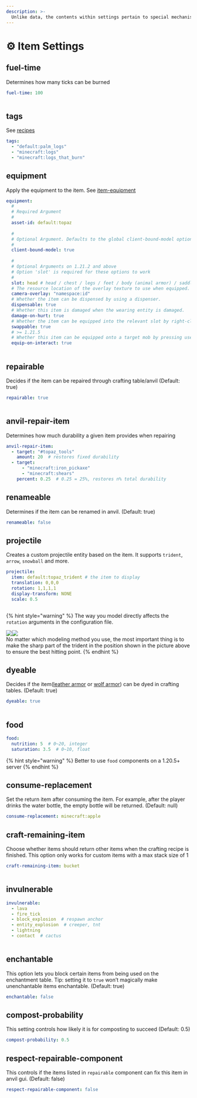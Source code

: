 ```yaml
---
description: >-
  Unlike data, the contents within settings pertain to special mechanisms processed by the plugin.
---
```


# ⚙️ Item Settings

## fuel-time

Determines how many ticks can be burned

```yaml
fuel-time: 100
```

<figure><img src="https://content.gitbook.com/content/OgvQ1fEJPROp7131PPlK/blobs/ETo97tqrp6GsxMMc4zOX/image.png" alt=""><figcaption></figcaption></figure>

## tags

See [recipes](../recipes "mention")

```yaml
tags:
  - "default:palm_logs"
  - "minecraft:logs"
  - "minecraft:logs_that_burn"
```

## equipment

Apply the equipment to the item. See [item-equipment](item-equipment "mention")

```yaml
equipment:
  #
  # Required Argument
  #
  asset-id: default:topaz
  
  # 
  # Optional Argument. Defaults to the global client-bound-model option in config.yml
  #
  client-bound-model: true
  
  #
  # Optional Arguments on 1.21.2 and above
  # Option 'slot' is required for these options to work
  #
  slot: head # head / chest / legs / feet / body (animal armor) / saddle 
  # The resource location of the overlay texture to use when equipped. The directory this refers to is assets/<namespace>/textures/<id>.
  camera-overlay: "namespace:id"
  # Whether the item can be dispensed by using a dispenser.
  dispensable: true
  # Whether this item is damaged when the wearing entity is damaged.
  damage-on-hurt: true
  # Whether the item can be equipped into the relevant slot by right-clicking.
  swappable: true
  # >= 1.21.5
  # Whether this item can be equipped onto a target mob by pressing use on it (as long as this item can be equipped on the target at all)
  equip-on-interact: true
```

<figure><img src="https://1836335287-files.gitbook.io/~/files/v0/b/gitbook-x-prod.appspot.com/o/spaces%2FOgvQ1fEJPROp7131PPlK%2Fuploads%2FDrJjArxUMGqZdTcFNlbB%2Fimage.png?alt=media&#x26;token=b507bcfd-b23f-42d5-a610-51e45544b465" alt=""><figcaption></figcaption></figure>

## repairable

Decides if the item can be repaired through crafting table/anvil (Default: true)

```yaml
repairable: true
```

<figure><img src="https://1836335287-files.gitbook.io/~/files/v0/b/gitbook-x-prod.appspot.com/o/spaces%2FOgvQ1fEJPROp7131PPlK%2Fuploads%2FsFmbIZ3gKhZRd0i2aJ8N%2Fimage.png?alt=media&#x26;token=105464c8-4910-4b0e-9e68-a3f968468e99" alt=""><figcaption></figcaption></figure>

## anvil-repair-item

Determines how much durability a given item provides when repairing

```yaml
anvil-repair-item:
  - target: "#topaz_tools"
    amount: 20  # restores fixed durability
  - target:
      - "minecraft:iron_pickaxe"
      - "minecraft:shears"
    percent: 0.25  # 0.25 = 25%, restores n% total durability
```

## renameable

Determines if the item can be renamed in anvil. (Default: true)

```yaml
renameable: false
```

## projectile

Creates a custom projectile entity based on the item. It supports `trident`, `arrow`, `snowball` and more.

```yaml
projectile:
  item: default:topaz_trident # the item to display
  translation: 0,0,0
  rotation: 1,1,1,1
  display-transform: NONE
  scale: 0.5
```

<figure><img src="https://1836335287-files.gitbook.io/~/files/v0/b/gitbook-x-prod.appspot.com/o/spaces%2FOgvQ1fEJPROp7131PPlK%2Fuploads%2FMXNMpGU2nEZuaIZZdXje%2Fimage.png?alt=media&#x26;token=a8d196fb-e093-4c29-a796-83ad28ca3cac" alt=""><figcaption></figcaption></figure>

{% hint style="warning" %}
The way you model directly affects the `rotation` arguments in the configuration file.

![](https://1836335287-files.gitbook.io/~/files/v0/b/gitbook-x-prod.appspot.com/o/spaces%2FOgvQ1fEJPROp7131PPlK%2Fuploads%2F6VmwwP0bhtIijZEsXG2e%2Fimage.png?alt=media\&token=df1e2bd8-d608-4c19-9cf5-dcd2cc534505)![](https://1836335287-files.gitbook.io/~/files/v0/b/gitbook-x-prod.appspot.com/o/spaces%2FOgvQ1fEJPROp7131PPlK%2Fuploads%2FL7y7eP6xIqwRXrLKlqcb%2Fimage.png?alt=media\&token=df7f1d90-dffd-4db4-b3e9-c86195564187)\
No matter which modeling method you use, the most important thing is to make the sharp part of the trident in the position shown in the picture above to ensure the best hitting point.
{% endhint %}

## dyeable

Decides if the item([leather armor](https://minecraft.wiki/w/Leather_armor) or [wolf armor](https://minecraft.wiki/w/Wolf_armor)) can be dyed in crafting tables. (Default: true)

```yaml
dyeable: true
```

<figure><img src="https://1836335287-files.gitbook.io/~/files/v0/b/gitbook-x-prod.appspot.com/o/spaces%2FOgvQ1fEJPROp7131PPlK%2Fuploads%2FKPAQnbm7LyeQtQ6UHHyp%2Fimage.png?alt=media&#x26;token=bbe9e687-6486-451f-8762-32849b4c0e34" alt=""><figcaption></figcaption></figure>

## food

```yaml
food:
  nutrition: 5  # 0~20, integer
  saturation: 3.5  # 0~10, float
```

{% hint style="warning" %}
Better to use `food` components on a 1.20.5+ server
{% endhint %}

## consume-replacement

Set the return item after consuming the item. For example, after the player drinks the water bottle, the empty bottle will be returned. (Default: null)

```yaml
consume-replacement: minecraft:apple
```

## craft-remaining-item

Choose whether items should return other items when the crafting recipe is finished. This option only works for custom items with a max stack size of 1

```yaml
craft-remaining-item: bucket
```

<figure><img src="https://1836335287-files.gitbook.io/~/files/v0/b/gitbook-x-prod.appspot.com/o/spaces%2FOgvQ1fEJPROp7131PPlK%2Fuploads%2FG5Gx2xMlH4SspQC1P66y%2Fimage.png?alt=media&#x26;token=5a6e6d26-8730-4f07-ae94-dabb0fc3b520" alt=""><figcaption></figcaption></figure>

## invulnerable

```yaml
invulnerable:
  - lava
  - fire_tick
  - block_explosion  # respawn anchor
  - entity_explosion  # creeper, tnt
  - lightning
  - contact  # cactus
```

<figure><img src="https://1836335287-files.gitbook.io/~/files/v0/b/gitbook-x-prod.appspot.com/o/spaces%2FOgvQ1fEJPROp7131PPlK%2Fuploads%2FHYC5C0eMeqoVtNWk2QbI%2Fimage.png?alt=media&#x26;token=15fdae30-932b-4ab3-9a00-a81102e5dccf" alt=""><figcaption></figcaption></figure>

## enchantable

This option lets you block certain items from being used on the enchantment table. Tip: setting it to `true` won’t magically make unenchantable items enchantable. (Default: true)

```yaml
enchantable: false
```

## compost-probability

This setting controls how likely it is for composting to succeed (Default: 0.5)

```yaml
compost-probability: 0.5
```

## respect-repairable-component

This controls if the items listed in `repairable` component can fix this item in anvil gui. (Default: false)

```yaml
respect-repairable-component: false
```
